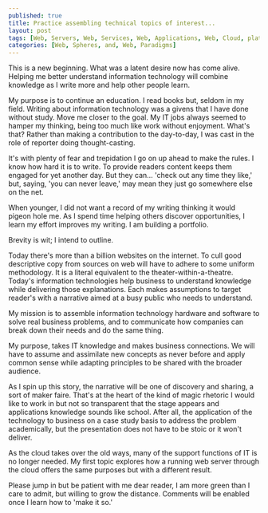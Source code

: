```yaml
---
published: true
title: Practice assembling technical topics of interest...
layout: post
tags: [Web, Servers, Web, Services, Web, Applications, Web, Cloud, platforms, web, hosting, and, web, security., ]
categories: [Web, Spheres, and, Web, Paradigms]
---
```

This is a new beginning. What was a latent desire now has come alive. Helping me better understand information technology will combine knowledge as I write more and help other people learn.

My purpose is to continue an education.  I read books but, seldom in my field. Writing about information technology was a givens that I have done without study. Move me closer to the goal. My IT jobs always seemed to hamper my thinking, being too much like work without enjoyment. What's that? Rather than making a contribution to the day-to-day, I was cast in the role of reporter doing thought-casting.  

It's with plenty of fear and trepidation I go on up ahead to make the rules. I know how hard it is to write.  To provide readers content keeps them engaged for yet another day. But they can... 'check out any time they like,' but, saying, 'you can never leave,' may mean they just go somewhere else on the net.

When younger, I did not want a record of my writing thinking it would pigeon hole me.  As I spend time helping others discover opportunities, I learn my effort improves my writing.  I am building a portfolio.

Brevity is wit; I intend to outline.

Today there's more than a billion websites on the internet. To cull good descriptive copy from sources on web will have to adhere to some uniform methodology.  It is a literal equivalent to the theater-within-a-theatre.  Today's information technologies help business to understand knowledge while delivering those explanations. Each makes assumptions to target reader's with a narrative aimed at a busy public who needs to understand. 

My mission is to assemble information technology hardware and software to solve real business problems, and to communicate how companies can break down their needs and do the same thing. 
 
My purpose, takes IT knowledge and makes business connections.  We will have to assume and assimilate new concepts as never before and apply common sense while adapting principles to be shared with the broader audience. 

As I spin up this story, the narrative will be one of discovery and sharing, a sort of maker faire.  That's at the heart of the kind of magic rhetoric I would like to work in but not so transparent that the stage appears and applications knowledge sounds like school.  After all, the application of the technology to business on a case study basis to address the problem academically, but the presentation does not have to be stoic or it won't deliver. 

As the cloud takes over the old ways, many of the support functions of IT is no longer needed.  My first topic explores how a running web server through the cloud offers the same purposes but with a different result.  

Please jump in but be patient with me dear reader, I am more green than I care to admit, but willing to grow the distance. Comments will be enabled once I learn how to 'make it so.'